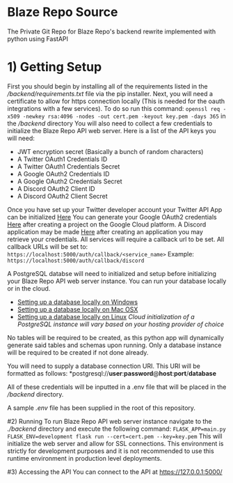 # Blaze Repo Source
The Private Git Repo for Blaze Repo's backend rewrite implemented with python using FastAPI

# 1) Getting Setup
First you should begin by installing all of the requirements listed in the */backend/requirements.txt* file via the pip installer.
Next, you will need a certificate to allow for https connection locally (This is needed for the oauth integrations with a few services).
To do so run this command: ``openssl req -x509 -newkey rsa:4096 -nodes -out cert.pem -keyout key.pem -days 365`` in the */backend* directory
You will also need to collect a few credentials to initialize the Blaze Repo API web server.
Here is a list of the API keys you will need:
* JWT encryption secret (Basically a bunch of random characters)
* A Twitter OAuth1 Credentials ID 
* A Twitter OAuth1 Credentials Secret
* A Google OAuth2 Credentials ID 
* A Google OAuth2 Credentials Secret
* A Discord OAuth2 Client ID
* A Discord OAuth2 Client Secret

Once you have set up your Twitter developer account your Twitter API App can be initialized [Here](https://developer.twitter.com/en/apps)
You can generate your Google OAuth2 credentials [Here](https://console.cloud.google.com/apis/credentials) after creating a project on the Google Cloud platform.
A Discord application may be made [Here](https://discordapp.com/developers/applications) after creating an application you may retrieve your credentials.
All services will require a callback url to be set. All callback URLs will be set to: ``https://localhost:5000/auth/callback/<service_name>``
Example: ``https://localhost:5000/auth/callback/discord``

A PostgreSQL databse will need to initialized and setup before initializing your Blaze Repo API web server instance. You can run your database locally or in the cloud.
* [Setting up a database locally on Windows](https://www.microfocus.com/documentation/idol/IDOL_12_0/MediaServer/Guides/html/English/Content/Getting_Started/Configure/_TRN_Set_up_PostgreSQL.htm)
* [Setting up a database locally on Mac OSX](https://www.tunnelsup.com/setting-up-postgres-on-mac-osx/)
* [Setting up a database locally on Linux](http://www.yolinux.com/TUTORIALS/LinuxTutorialPostgreSQL.html)
*Cloud initialization of a PostgreSQL instance will vary based on your hosting provider of choice*

No tables will be required to be created, as this python app will dynamically generate said tables and schemas upon running.
Only a database instance will be required to be created if not done already.

You will need to supply a database connection URI.
This URI will be formatted as follows:
*postgresql://**user**:**password**@**host**:**port**/**database**

All of these credentials will be inputted in a .env file that will be placed in the */backend* directory.

A sample *.env* file has been supplied in the root of this repository.

#2) Running
To run Blaze Repo API web server instance navigate to the *./backend* directory and execute the following command:
``FLASK_APP=main.py FLASK_ENV=development flask run --cert=cert.pem --key=key.pem``
This will initialize the web server and allow for SSL connections.
This environment is strictly for development purposes and it is not recommended to use this runtime environment in production level deployments.

#3) Accessing the API
You can connect to the API at https://127.0.0.1:5000/